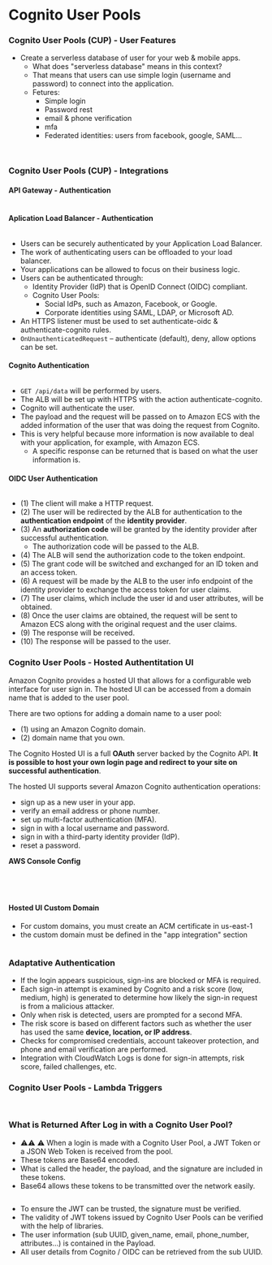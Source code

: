 # Cognito User Pools

### Cognito User Pools (CUP) - User Features

* Create a serverless database of user for your web & mobile apps.
  * What does "serverless database" means in this context?
  * That means that users can use simple login (username and password) to connect into the application.
  * Fetures:
    * Simple login
    * Password rest
    * email & phone verification
    * mfa
    * Federated identities: users from facebook, google, SAML...

<figure><img src="../../../.gitbook/assets/image (2) (1).png" alt=""><figcaption></figcaption></figure>

<figure><img src="../../../.gitbook/assets/image (1) (1).png" alt=""><figcaption></figcaption></figure>

### Cognito User Pools (CUP) - Integrations

#### **API Gateway - Authentication**

<figure><img src="../../../.gitbook/assets/image (3) (1).png" alt=""><figcaption></figcaption></figure>

#### **Aplication Load Balancer - Authentication**

<figure><img src="../../../.gitbook/assets/image (4) (1).png" alt=""><figcaption></figcaption></figure>

* Users can be securely authenticated by your Application Load Balancer.
* The work of authenticating users can be offloaded to your load balancer.
* Your applications can be allowed to focus on their business logic.
* Users can be authenticated through:
  * Identity Provider (IdP) that is OpenID Connect (OIDC) compliant.
  * Cognito User Pools:
    * Social IdPs, such as Amazon, Facebook, or Google.
    * Corporate identities using SAML, LDAP, or Microsoft AD.
* An HTTPS listener must be used to set authenticate-oidc & authenticate-cognito rules.
* `OnUnauthenticatedRequest` – authenticate (default), deny, allow options can be set.

#### Cognito Authentication

<figure><img src="../../../.gitbook/assets/image (16).png" alt=""><figcaption></figcaption></figure>

* `GET /api/data` will be performed by users.
* The ALB will be set up with HTTPS with the action authenticate-cognito.
* Cognito will authenticate the user.
* The payload and the request will be passed on to Amazon ECS with the added information of the user that was doing the request from Cognito.
* This is very helpful because more information is now available to deal with your application, for example, with Amazon ECS.
  * A specific response can be returned that is based on what the user information is.

#### OIDC User Authentication

<figure><img src="../../../.gitbook/assets/image (15).png" alt=""><figcaption></figcaption></figure>

* (1) The client will make a HTTP request.
* (2) The user will be redirected by the ALB for authentication to the **authentication endpoint** of the **identity provider**.
* (3) An **authorization code** will be granted by the identity provider after successful authentication.
  * The authorization code will be passed to the ALB.
* (4) The ALB will send the authorization code to the token endpoint.
* (5) The grant code will be switched and exchanged for an ID token and an access token.
* (6) A request will be made by the ALB to the user info endpoint of the identity provider to exchange the access token for user claims.
* (7) The user claims, which include the user id and user attributes, will be obtained.
* (8) Once the user claims are obtained, the request will be sent to Amazon ECS along with the original request and the user claims.
* (9) The response will be received.
* (10) The response will be passed to the user.

### Cognito User Pools - Hosted Authentitation UI

Amazon Cognito provides a hosted UI that allows for a configurable web interface for user sign in. The hosted UI can be accessed from a domain name that is added to the user pool.&#x20;

There are two options for adding a domain name to a user pool:&#x20;

* (1) using an Amazon Cognito domain.
* (2) domain name that you own.

The Cognito Hosted UI is a full **OAuth** server backed by the Cognito API. **It is possible to host your own login page and redirect to your site on successful authentication**.

The hosted UI supports several Amazon Cognito authentication operations:

* sign up as a new user in your app.
* verify an email address or phone number.
* set up multi-factor authentication (MFA).
* sign in with a local username and password.
* sign in with a third-party identity provider (IdP).
* reset a password.

**AWS Console Config**

<figure><img src="../../../.gitbook/assets/image (160).png" alt=""><figcaption></figcaption></figure>

<figure><img src="../../../.gitbook/assets/image (161).png" alt=""><figcaption></figcaption></figure>

<figure><img src="../../../.gitbook/assets/image (162).png" alt=""><figcaption></figcaption></figure>

<figure><img src="../../../.gitbook/assets/image (165).png" alt=""><figcaption></figcaption></figure>

#### Hosted UI Custom Domain

* For custom domains, you must create an ACM certificate in us-east-1
* the custom domain must be defined in the "app integration" section

<figure><img src="../../../.gitbook/assets/image (166).png" alt=""><figcaption></figcaption></figure>

### Adaptative Authentication

* If the login appears suspicious, sign-ins are blocked or MFA is required.
* Each sign-in attempt is examined by Cognito and a risk score (low, medium, high) is generated to determine how likely the sign-in request is from a malicious attacker.
* Only when risk is detected, users are prompted for a second MFA.
* The risk score is based on different factors such as whether the user has used the same **device, location, or IP address**.
* Checks for compromised credentials, account takeover protection, and phone and email verification are performed.
* Integration with CloudWatch Logs is done for sign-in attempts, risk score, failed challenges, etc.

### Cognito User Pools - Lambda Triggers

<figure><img src="../../../.gitbook/assets/image (164).png" alt=""><figcaption></figcaption></figure>

<figure><img src="../../../.gitbook/assets/image (163).png" alt=""><figcaption></figcaption></figure>

### What is Returned After Log in with a Cognito User Pool?

* :warning::warning: :warning: When a login is made with a Cognito User Pool, a JWT Token or a JSON Web Token is received from the pool.
* These tokens are Base64 encoded.
* What is called the header, the payload, and the signature are included in these tokens.
* Base64 allows these tokens to be transmitted over the network easily.

<figure><img src="../../../.gitbook/assets/image (167).png" alt=""><figcaption></figcaption></figure>

* To ensure the JWT can be trusted, the signature must be verified.
* The validity of JWT tokens issued by Cognito User Pools can be verified with the help of libraries.
* The user information (sub UUID, given\_name, email, phone\_number, attributes…) is contained in the Payload.
* All user details from Cognito / OIDC can be retrieved from the sub UUID.



